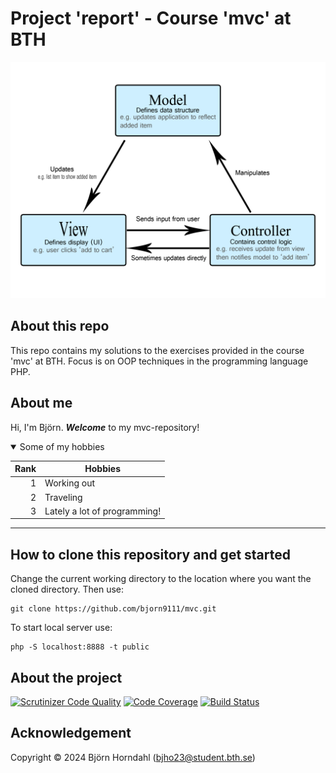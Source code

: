 # Project 'report' - Course 'mvc' at BTH


<picture>
 <source media="(prefers-color-scheme: dark)" srcset="public/img/model-view-controller-light-blue.png">
 <source media="(prefers-color-scheme: light)" srcset="public/img/model-view-controller-light-blue.png">
 <img alt="Diagram som påvisar grundläggande struktur hos 'mvc-design-pattern'." src="public/img/model-view-controller-light-blue.png">
</picture>


## About this repo

This repo contains my solutions to the exercises provided in the course 'mvc' at BTH.
Focus is on OOP techniques in the programming language PHP.


## About me

Hi, I'm Björn. ***Welcome*** to my mvc-repository! 


<details open>
<summary>Some of my hobbies</summary>

| Rank |            Hobbies           |
|-----:|------------------------------|
|     1|          Working out         |
|     2|           Traveling          |
|     3| Lately a lot of programming! |

</details>


---
## How to clone this repository and get started

Change the current working directory to the location where you want the cloned directory.
Then  use:

```
git clone https://github.com/bjorn9111/mvc.git
```

To start local server use:

```
php -S localhost:8888 -t public
```


## About the project
[![Scrutinizer Code Quality](https://scrutinizer-ci.com/g/bjorn9111/mvc/badges/quality-score.png?b=main)](https://scrutinizer-ci.com/g/bjorn9111/mvc/?branch=main)
[![Code Coverage](https://scrutinizer-ci.com/g/bjorn9111/mvc/badges/coverage.png?b=main)](https://scrutinizer-ci.com/g/bjorn9111/mvc/?branch=main)
[![Build Status](https://scrutinizer-ci.com/g/bjorn9111/mvc/badges/build.png?b=main)](https://scrutinizer-ci.com/g/bjorn9111/mvc/build-status/main)

## Acknowledgement

Copyright &copy; 2024 Björn Horndahl (bjho23@student.bth.se)

